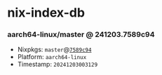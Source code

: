# nix-index-db
### aarch64-linux/master @ 241203.7589c94
- Nixpkgs: `master`@[`7589c94`](https://github.com/NixOS/nixpkgs/commit/7589c944d9589e3e7327001b7c01c22936c07a0f)
- Platform: `aarch64-linux`
- Timestamp: `20241203003129`
